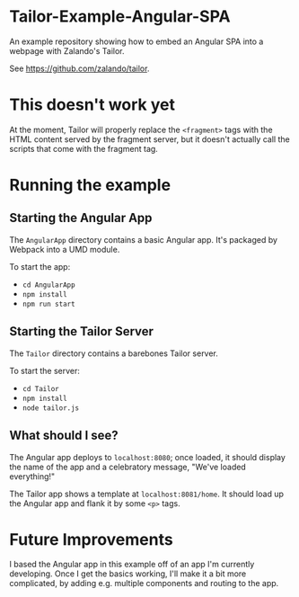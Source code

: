 # Tailor-Example-Angular-SPA

An example repository showing how to embed an Angular SPA into a webpage with Zalando's Tailor.

See https://github.com/zalando/tailor.

# This doesn't work yet

At the moment, Tailor will properly replace the `<fragment>` tags with the HTML content served by the 
fragment server, but it doesn't actually call the scripts that come with the fragment tag.

# Running the example

## Starting the Angular App

The `AngularApp` directory contains a basic Angular app. It's packaged by Webpack into a UMD module.

To start the app:

- `cd AngularApp`
- `npm install`
- `npm run start`

## Starting the Tailor Server

The `Tailor` directory contains a barebones Tailor server.

To start the server:

- `cd Tailor`
- `npm install`
- `node tailor.js`

## What should I see?

The Angular app deploys to `localhost:8080`; once loaded, it should display the name of the app 
and a celebratory message, "We've loaded everything!"

The Tailor app shows a template at `localhost:8081/home`. It should load up the Angular app and flank it by 
some `<p>` tags.

# Future Improvements

I based the Angular app in this example off of an app I'm currently developing. Once I get the basics working,
I'll make it a bit more complicated, by adding e.g. multiple components and routing to the app.
